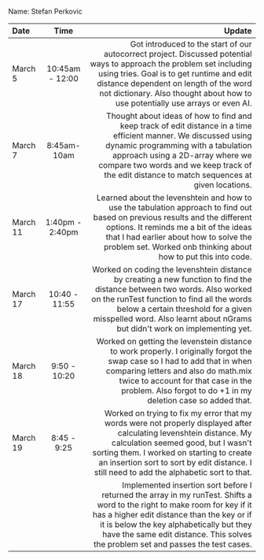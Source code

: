 Name: Stefan Perkovic

| Date     |      Time       |                                                                                                                                                                                                                                                                                                    Update |
|:---------|:---------------:|----------------------------------------------------------------------------------------------------------------------------------------------------------------------------------------------------------------------------------------------------------------------------------------------------------:|
| March 5  | 10:45am - 12:00 |             Got introduced to the start of our autocorrect project. Discussed potential ways to approach the problem set including using tries. Goal is to get runtime and edit distance dependent on length of the word not dictionary. Also thought about how to use potentially use arrays or even AI. |
| March 7  |   8:45am-10am   |                Thought about ideas of how to find and keep track of edit distance in a time efficient manner. We discussed using dynamic programming with a tabulation approach using a 2D-array where we compare two words and we keep track of the edit distance to match sequences at given locations. |
| March 11 | 1:40pm - 2:40pm |                        Learned about the levenshtein and how to use the tabulation approach to find out based on previous results and the different options. It reminds me a bit of the ideas that I had earlier about how to solve the problem set. Worked onb thinking about how to put this into code. |
| March 17 |  10:40 - 11:55  |               Worked on coding the levenshtein distance by creating a new function to find the distance between two words. Also worked on the runTest function to find all the words below a certain threshold for a given misspelled word. Also learnt about nGrams but didn't work on implementing yet. |
| March 18 |  9:50 - 10:20   |                                  Worked on getting the levenstein distance to work properly. I originally forgot the swap case so I had to add that in when comparing letters and also do math.mix twice to account for that case in the problem. Also forgot to do +1 in my deletion case so added that. |
| March 19 |   8:45 - 9:25   |     Worked on trying to fix my error that my words were not properly displayed after calculating levenshtein distance. My calculation seemed good, but I wasn't sorting them. I worked on starting to create an insertion sort to sort by edit distance. I still need to add the alphabetic sort to that. |
|          |                 | Implemented insertion sort before I returned the array in my runTest. Shifts a word to the right to make room for key if it has a higher edit distance than the key or if it is below the key alphabetically but they have the same edit distance. This solves the problem set and passes the test cases. |


